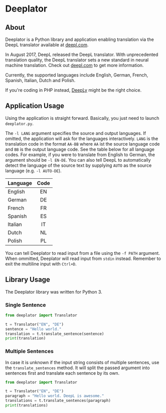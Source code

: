 # Deeplator

## About
Deeplator is a Python library and application enabling translation via the DeepL translator available at [deepl.com](https://www.deepl.com/translator).

In August 2017, DeepL released the DeepL translator.
With unprecedented translation quality, the DeepL translator sets a new standard in neural machine translation.
Check out [deepl.com](https://www.deepl.com/press.html) to get more information.

Currently, the supported languages include English, German, French, Spanish, Italian, Dutch and Polish.

If you're coding in PHP instead, [DeepLy](https://github.com/chriskonnertz/DeepLy) might be the right choice.

## Application Usage
Using the application is straight forward.
Basically, you just need to launch `deeplator.py`.

The `-l LANG` argument specifies the source and output languages.
If omitted, the application will ask for the languages interactively.
`LANG` is the translation code in the format `AA-BB` where `AA` ist the source language code and `BB` is the output language code. 
See the table below for all language codes.
For example, if you were to translate from English to German, the argument should be `-l EN-DE`. You can also tell DeepL to automatically detect the language of the source text by supplying `AUTO` as the source language (e.g. `-l AUTO-DE`).

|Language|Code|
|:-------|:--:|
|English |EN  |
|German  |DE  |
|French  |FR  |
|Spanish |ES  |
|Italian |IT  |
|Dutch   |NL  |
|Polish  |PL  |

You can tell Deeplator to read input from a file using the `-f PATH` argument.
When ommitted, Deeplator will read input from `stdin` instead.
Remember to exit the multiline input with `Ctrl+D`.

## Library Usage
The Deeplator library was written for Python 3.

### Single Sentence
```python
from deeplator import Translator

t = Translator("EN", "DE")
sentence = "Hello world."
translation = t.translate_sentence(sentence)
print(translation)
```

### Multiple Sentences
In case it is unknown if the input string consists of multiple sentences, use the `translate_sentences` method.
It will split the passed argument into sentences first and translate each sentence by its own.
```python
from deeplator import Translator

t = Translator("EN", "DE")
paragraph = "Hello world. DeepL is awesome."
translations = t.translate_sentences(paragraph)
print(translations)
```
